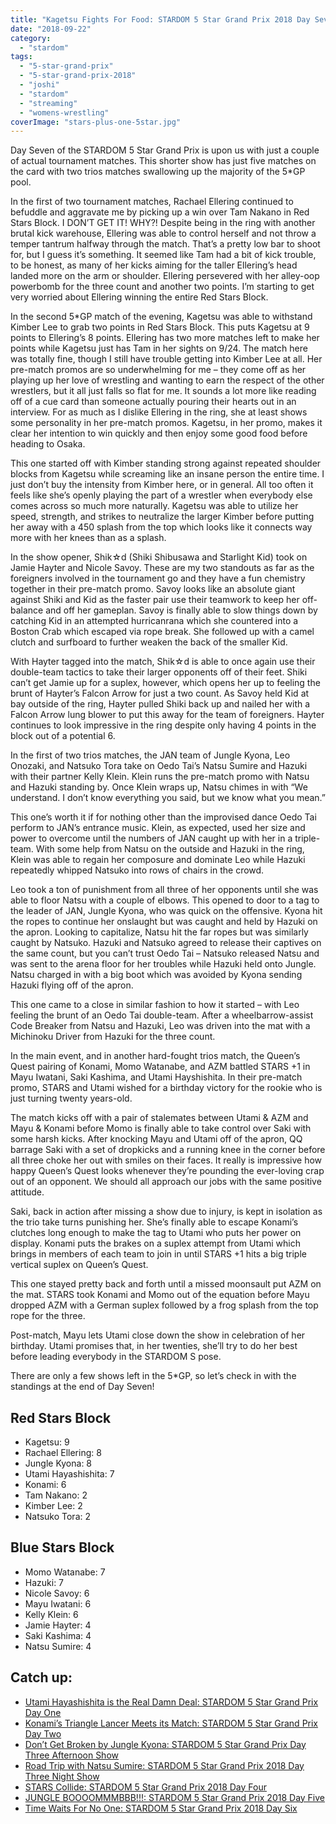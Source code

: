 ```yaml
---
title: "Kagetsu Fights For Food: STARDOM 5 Star Grand Prix 2018 Day Seven"
date: "2018-09-22"
category: 
  - "stardom"
tags: 
  - "5-star-grand-prix"
  - "5-star-grand-prix-2018"
  - "joshi"
  - "stardom"
  - "streaming"
  - "womens-wrestling"
coverImage: "stars-plus-one-5star.jpg"
---
```


Day Seven of the STARDOM 5 Star Grand Prix is upon us with just a couple of actual tournament matches. This shorter show has just five matches on the card with two trios matches swallowing up the majority of the 5\*GP pool.

In the first of two tournament matches, Rachael Ellering continued to befuddle and aggravate me by picking up a win over Tam Nakano in Red Stars Block. I DON’T GET IT! WHY?! Despite being in the ring with another brutal kick warehouse, Ellering was able to control herself and not throw a temper tantrum halfway through the match. That’s a pretty low bar to shoot for, but I guess it’s something. It seemed like Tam had a bit of kick trouble, to be honest, as many of her kicks aiming for the taller Ellering’s head landed more on the arm or shoulder. Ellering persevered with her alley-oop powerbomb for the three count and another two points. I’m starting to get very worried about Ellering winning the entire Red Stars Block.

In the second 5\*GP match of the evening, Kagetsu was able to withstand Kimber Lee to grab two points in Red Stars Block. This puts Kagetsu at 9 points to Ellering’s 8 points. Ellering has two more matches left to make her points while Kagetsu just has Tam in her sights on 9/24. The match here was totally fine, though I still have trouble getting into Kimber Lee at all. Her pre-match promos are so underwhelming for me – they come off as her playing up her love of wrestling and wanting to earn the respect of the other wrestlers, but it all just falls so flat for me. It sounds a lot more like reading off of a cue card than someone actually pouring their hearts out in an interview. For as much as I dislike Ellering in the ring, she at least shows some personality in her pre-match promos. Kagetsu, in her promo, makes it clear her intention to win quickly and then enjoy some good food before heading to Osaka.

This one started off with Kimber standing strong against repeated shoulder blocks from Kagetsu while screaming like an insane person the entire time. I just don’t buy the intensity from Kimber here, or in general. All too often it feels like she’s openly playing the part of a wrestler when everybody else comes across so much more naturally. Kagetsu was able to utilize her speed, strength, and strikes to neutralize the larger Kimber before putting her away with a 450 splash from the top which looks like it connects way more with her knees than as a splash.

<Tweet tweetId="1041979609921675264" />

In the show opener, Shik☆d (Shiki Shibusawa and Starlight Kid) took on Jamie Hayter and Nicole Savoy. These are my two standouts as far as the foreigners involved in the tournament go and they have a fun chemistry together in their pre-match promo. Savoy looks like an absolute giant against Shiki and Kid as the faster pair use their teamwork to keep her off-balance and off her gameplan. Savoy is finally able to slow things down by catching Kid in an attempted hurricanrana which she countered into a Boston Crab which escaped via rope break. She followed up with a camel clutch and surfboard to further weaken the back of the smaller Kid.

With Hayter tagged into the match, Shik☆d is able to once again use their double-team tactics to take their larger opponents off of their feet. Shiki can’t get Jamie up for a suplex, however, which opens her up to feeling the brunt of Hayter’s Falcon Arrow for just a two count. As Savoy held Kid at bay outside of the ring, Hayter pulled Shiki back up and nailed her with a Falcon Arrow lung blower to put this away for the team of foreigners. Hayter continues to look impressive in the ring despite only having 4 points in the block out of a potential 6.

<Tweet tweetId="1041566719087525888" />

In the first of two trios matches, the JAN team of Jungle Kyona, Leo Onozaki, and Natsuko Tora take on Oedo Tai’s Natsu Sumire and Hazuki with their partner Kelly Klein. Klein runs the pre-match promo with Natsu and Hazuki standing by. Once Klein wraps up, Natsu chimes in with “We understand. I don’t know everything you said, but we know what you mean.”

This one’s worth it if for nothing other than the improvised dance Oedo Tai perform to JAN’s entrance music. Klein, as expected, used her size and power to overcome until the numbers of JAN caught up with her in a triple-team. With some help from Natsu on the outside and Hazuki in the ring, Klein was able to regain her composure and dominate Leo while Hazuki repeatedly whipped Natsuko into rows of chairs in the crowd.

Leo took a ton of punishment from all three of her opponents until she was able to floor Natsu with a couple of elbows. This opened to door to a tag to the leader of JAN, Jungle Kyona, who was quick on the offensive. Kyona hit the ropes to continue her onslaught but was caught and held by Hazuki on the apron. Looking to capitalize, Natsu hit the far ropes but was similarly caught by Natsuko. Hazuki and Natsuko agreed to release their captives on the same count, but you can’t trust Oedo Tai – Natsuko released Natsu and was sent to the arena floor for her troubles while Hazuki held onto Jungle. Natsu charged in with a big boot which was avoided by Kyona sending Hazuki flying off of the apron.

This one came to a close in similar fashion to how it started – with Leo feeling the brunt of an Oedo Tai double-team. After a wheelbarrow-assist Code Breaker from Natsu and Hazuki, Leo was driven into the mat with a Michinoku Driver from Hazuki for the three count.

<Tweet tweetId="1041952785980260353" />

In the main event, and in another hard-fought trios match, the Queen’s Quest pairing of Konami, Momo Watanabe, and AZM battled STARS +1 in Mayu Iwatani, Saki Kashima, and Utami Hayshishita. In their pre-match promo, STARS and Utami wished for a birthday victory for the rookie who is just turning twenty years-old.

The match kicks off with a pair of stalemates between Utami & AZM and Mayu & Konami before Momo is finally able to take control over Saki with some harsh kicks. After knocking Mayu and Utami off of the apron, QQ barrage Saki with a set of dropkicks and a running knee in the corner before all three choke her out with smiles on their faces. It really is impressive how happy Queen’s Quest looks whenever they’re pounding the ever-loving crap out of an opponent. We should all approach our jobs with the same positive attitude.

Saki, back in action after missing a show due to injury, is kept in isolation as the trio take turns punishing her. She’s finally able to escape Konami’s clutches long enough to make the tag to Utami who puts her power on display. Konami puts the brakes on a suplex attempt from Utami which brings in members of each team to join in until STARS +1 hits a big triple vertical suplex on Queen’s Quest.

This one stayed pretty back and forth until a missed moonsault put AZM on the mat. STARS took Konami and Momo out of the equation before Mayu dropped AZM with a German suplex followed by a frog splash from the top rope for the three.

<Tweet tweetId="1042216423005728768" />

Post-match, Mayu lets Utami close down the show in celebration of her birthday. Utami promises that, in her twenties, she’ll try to do her best before leading everybody in the STARDOM S pose.

There are only a few shows left in the 5\*GP, so let’s check in with the standings at the end of Day Seven!

## Red Stars Block

- Kagetsu: 9
- Rachael Ellering: 8
- Jungle Kyona: 8
- Utami Hayashishita: 7
- Konami: 6
- Tam Nakano: 2
- Kimber Lee: 2
- Natsuko Tora: 2

<Tweet tweetId="1040966666908127232" />

## Blue Stars Block

- Momo Watanabe: 7
- Hazuki: 7
- Nicole Savoy: 6
- Mayu Iwatani: 6
- Kelly Klein: 6
- Jamie Hayter: 4
- Saki Kashima: 4
- Natsu Sumire: 4

<Tweet tweetId="1040966147011575808" />

## Catch up:

- [Utami Hayashishita is the Real Damn Deal: STARDOM 5 Star Grand Prix Day One](https://www.gansobomb.com/2018/08/21/stardom-5-star-grand-prix-day-one/)
- [Konami’s Triangle Lancer Meets its Match: STARDOM 5 Star Grand Prix Day Two](https://www.gansobomb.com/2018/08/25/stardom-5-star-grand-prix-day-two/)
- [Don’t Get Broken by Jungle Kyona: STARDOM 5 Star Grand Prix Day Three Afternoon Show](https://www.gansobomb.com/2018/08/30/stardom-5-star-grand-prix-day-three-afternoon-show/)
- [Road Trip with Natsu Sumire: STARDOM 5 Star Grand Prix 2018 Day Three Night Show](https://www.gansobomb.com/2018/09/01/stardom-5-star-grand-prix-day-three-night-show/)
- [STARS Collide: STARDOM 5 Star Grand Prix 2018 Day Four](https://www.gansobomb.com/2018/09/08/stardom-5-star-grand-prix-2018-day-four/)
- [JUNGLE BOOOOMMMBBB!!!: STARDOM 5 Star Grand Prix 2018 Day Five](https://www.gansobomb.com/2018/09/12/stardom-5-star-grand-prix-2018-day-five/)
- [Time Waits For No One: STARDOM 5 Star Grand Prix 2018 Day Six](https://www.gansobomb.com/2018/09/16/stardom-5-star-grand-prix-2018-day-six/)
